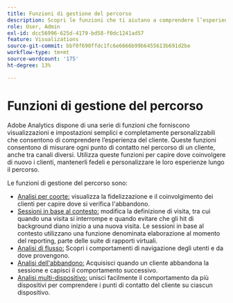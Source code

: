 ```yaml
---
title: Funzioni di gestione del percorso
description: Scopri le funzioni che ti aiutano a comprendere l’esperienza del cliente e il suo percorso.
role: User, Admin
exl-id: dcc56996-625d-4179-bd58-f0dc1241ad57
feature: Visualizations
source-git-commit: bbf0f690ffdc1fc6e6666b99b6455613b691d2be
workflow-type: tm+mt
source-wordcount: '175'
ht-degree: 13%

---
```


# Funzioni di gestione del percorso

Adobe Analytics dispone di una serie di funzioni che forniscono visualizzazioni e impostazioni semplici e completamente personalizzabili che consentono di comprendere l’esperienza del cliente. Queste funzioni consentono di misurare ogni punto di contatto nel percorso di un cliente, anche tra canali diversi. Utilizza queste funzioni per capire dove coinvolgere di nuovo i clienti, mantenerli fedeli e personalizzare le loro esperienze lungo il percorso.

Le funzioni di gestione del percorso sono:

* [Analisi per coorte:](visualizations/cohort-table/cohort-analysis.md) visualizza la fidelizzazione e il coinvolgimento dei clienti per capire dove si verifica l&#39;abbandono.
* [Sessioni in base al contesto:](../../components/vrs/vrs-report-time-processing.md) modifica la definizione di visita, tra cui quando una visita si interrompe e quando evitare che gli hit di background diano inizio a una nuova visita. Le sessioni in base al contesto utilizzano una funzione denominata elaborazione al momento del reporting, parte delle suite di rapporti virtuali.
* [Analisi di flusso:](visualizations/c-flow/flow.md) Scopri i comportamenti di navigazione degli utenti e da dove provengono.
* [Analisi dell&#39;abbandono:](visualizations/fallout/fallout-flow.md) Acquisisci quando un cliente abbandona la sessione e capisci il comportamento successivo.
* [Analisi multi-dispositivo:](../../components/cda/overview.md) unisci facilmente il comportamento da più dispositivi per comprendere i punti di contatto del cliente su ciascun dispositivo.
